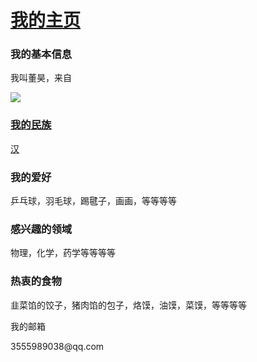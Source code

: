 <!DOCTYPE html>
<html lang="zh-cn">
 <head>
  <meta charset="utf-8"/>
  <title>我的第一个网页</title>
 </head>
 <body>
 <h1><a href="littlebabylon.github.io">我的主页</a></h1>
<h3>我的基本信息</h3>
 <p>我叫董昊，来自<a href="https://baike.baidu.com/item/%E4%B8%AD%E5%9B%BD/1122445"中国</a></p>
<img src="https://bkimg.cdn.bcebos.com/pic/77094b36acaf2edddce89705801001e9380193c5?x-bce-process=image/format,f_auto"/>
<h3>我的民族</h3>
<p><a href="https://baike.baidu.com/item/%E6%B1%89%E6%97%8F/130605">汉</a></p>
<h3>我的爱好</h3>
<p>乒乓球，羽毛球，踢毽子，画画，等等等等</p>
<h3>感兴趣的领域</h3>
<p>物理，化学，药学等等等等</p>
<h3>热衷的食物</h3>
<p>韭菜馅的饺子，猪肉馅的包子，烙馍，油馍，菜馍，等等等等</p>
<h9>我的邮箱</h9>
<p>3555989038@qq.com</p>
</body>
</html>
